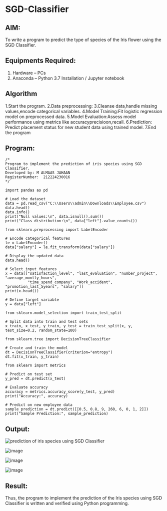 # SGD-Classifier
## AIM:
To write a program to predict the type of species of the Iris flower using the SGD Classifier.

## Equipments Required:
1. Hardware – PCs
2. Anaconda – Python 3.7 Installation / Jupyter notebook

## Algorithm
1.Start the program.
2.Data preprocessing:
3.Cleanse data,handle missing values,encode categorical variables.
4.Model Training:Fit logistic regression model on preprocessed data.
5.Model Evaluation:Assess model performance using metrics like accuracyprecisioon,recall.
6.Prediction: Predict placement status for new student data using trained model.
7.End the program 


## Program:
```
/*
Program to implement the prediction of iris species using SGD Classifier.
Developed by: M ALMAAS JAHAAN
RegisterNumber:  212224230016
*/

import pandas as pd

# Load the dataset
data = pd.read_csv("C:\\Users\\admin\\Downloads\\Employee.csv")
data.head()
data.info()
print("Null values:\n", data.isnull().sum())
print("Class distribution:\n", data["left"].value_counts())

from sklearn.preprocessing import LabelEncoder

# Encode categorical features
le = LabelEncoder()
data["salary"] = le.fit_transform(data["salary"])

# Display the updated data
data.head()

# Select input features
x = data[["satisfaction_level", "last_evaluation", "number_project", "average_montly_hours",
          "time_spend_company", "Work_accident", "promotion_last_5years", "salary"]]
print(x.head())

# Define target variable
y = data["left"]

from sklearn.model_selection import train_test_split

# Split data into train and test sets
x_train, x_test, y_train, y_test = train_test_split(x, y, test_size=0.2, random_state=100)

from sklearn.tree import DecisionTreeClassifier

# Create and train the model
dt = DecisionTreeClassifier(criterion="entropy")
dt.fit(x_train, y_train)

from sklearn import metrics

# Predict on test set
y_pred = dt.predict(x_test)

# Evaluate accuracy
accuracy = metrics.accuracy_score(y_test, y_pred)
print("Accuracy:", accuracy)

# Predict on new employee data
sample_prediction = dt.predict([[0.5, 0.8, 9, 260, 6, 0, 1, 2]])
print("Sample Prediction:", sample_prediction)

```

## Output:
![prediction of iris species using SGD Classifier](sam.png)

![image](https://github.com/user-attachments/assets/73c37b1c-2d87-4882-9549-42ddc3330662)

![image](https://github.com/user-attachments/assets/e30c3015-dfed-4e1f-96be-38109ddc49ee)

![image](https://github.com/user-attachments/assets/9f6f6ff2-fe6f-4377-9ea4-c3d0e03e2c4d)


## Result:
Thus, the program to implement the prediction of the Iris species using SGD Classifier is written and verified using Python programming.
